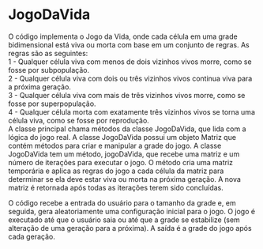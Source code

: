 # JogoDaVida
O código implementa o Jogo da Vida, onde cada célula em uma grade bidimensional está viva ou morta com base em um conjunto de regras. As regras são as seguintes:
<br>
1 - Qualquer célula viva com menos de dois vizinhos vivos morre, como se fosse por subpopulação.<br>
2 - Qualquer célula viva com dois ou três vizinhos vivos continua viva para a próxima geração.<br>
3 - Qualquer célula viva com mais de três vizinhos vivos morre, como se fosse por superpopulação.<br>
4 - Qualquer célula morta com exatamente três vizinhos vivos se torna uma célula viva, como se fosse por reprodução.<br>
A classe principal chama métodos da classe JogoDaVida, que lida com a lógica do jogo real. A classe JogoDaVida possui um objeto Matriz que contém métodos para criar e manipular a grade do jogo. A classe JogoDaVida tem um método, jogoDaVida, que recebe uma matriz e um número de iterações para executar o jogo. O método cria uma matriz temporária e aplica as regras do jogo a cada célula da matriz para determinar se ela deve estar viva ou morta na próxima geração. A nova matriz é retornada após todas as iterações terem sido concluídas.<br>

O código recebe a entrada do usuário para o tamanho da grade e, em seguida, gera aleatoriamente uma configuração inicial para o jogo. O jogo é executado até que o usuário saia ou até que a grade se estabilize (sem alteração de uma geração para a próxima). A saída é a grade do jogo após cada geração.
